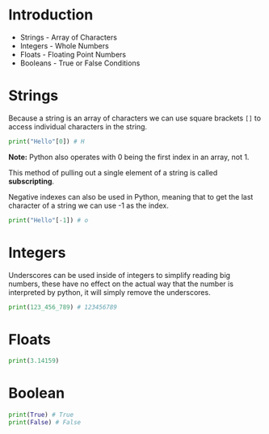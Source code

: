 # Introduction

- Strings - Array of Characters
- Integers - Whole Numbers
- Floats - Floating Point Numbers
- Booleans - True or False Conditions

# Strings

Because a string is an array of characters we can use square brackets `[]` to access individual characters in the string.

```python
print("Hello"[0]) # H
```

**Note:** Python also operates with 0 being the first index in an array, not 1.

This method of pulling out a single element of a string is called **subscripting**.

Negative indexes can also be used in Python, meaning that to get the last character of a string we can use -1 as the index.

```python
print("Hello"[-1]) # o
```

# Integers

Underscores can be used inside of integers to simplify reading big numbers, these have no effect on the actual way that the number is interpreted by python, it will simply remove the underscores.

```python
print(123_456_789) # 123456789
```

# Floats

 ```python
 print(3.14159)
 ```

# Boolean

```python
print(True) # True
print(False) # False
```